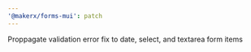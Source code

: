 ```yaml
---
'@makerx/forms-mui': patch
---
```


Proppagate validation error fix to date, select, and textarea form items
